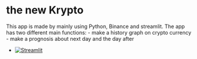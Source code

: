 # the new Krypto
This app is made by mainly using Python, Binance and streamlit.
The app has two different main functions:
    - make a history graph on crypto currency  
    - make a prognosis about next day and the day after 
    
- [![Streamlit](https://static.streamlit.io/badges/streamlit_badge_black_white.svg)](https://share.streamlit.io/carokanns/new_krypto/new_crypto_app.py)
